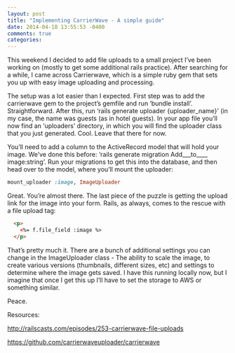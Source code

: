 ```yaml
---
layout: post
title: "Implementing CarrierWave - A simple guide"
date: 2014-04-18 13:55:53 -0400
comments: true
categories: 
---
```


This weekend I decided to add file uploads to a small project I’ve been working on (mostly to get some additional rails practice). After searching for a while, I came across Carrierwave, which is a simple ruby gem that sets you up with easy image uploading and processing. 

The setup was a lot easier than I expected. First step was to add the carrierwave gem to the project’s gemfile and run ‘bundle install’. Straightforward. After this, run ‘rails generate uploader {uploader_name}’ (in my case, the name was guests (as in hotel guests). In your app file you’ll now find an ‘uploaders’ directory, in which you will find the uploader class that you just generated. Cool. Leave that there for now.

You’ll need to add a column to the ActiveRecord model that will hold your image. We’ve done this before: ‘rails generate migration Add___to____ image:string’. Run your migrations to get this into the database, and then head over to the model, where you’ll mount the uploader:
```ruby
mount_uploader :image, ImageUploader
```
Great. You’re almost there. The last piece of the puzzle is getting the upload link for the image into your form. Rails, as always, comes to the rescue with a file upload tag:
```html
  <p>
    <%= f.file_field :image %>
  </p>
```
That’s pretty much it. There are a bunch of additional settings you can change in the ImageUploader class - The ability to scale the image, to create various versions (thumbnails, different sizes, etc) and settings to determine where the image gets saved. I have this running locally now, but I imagine that once I get this up I’ll have to set the storage to AWS or something similar.

Peace.

Resources:

http://railscasts.com/episodes/253-carrierwave-file-uploads

https://github.com/carrierwaveuploader/carrierwave